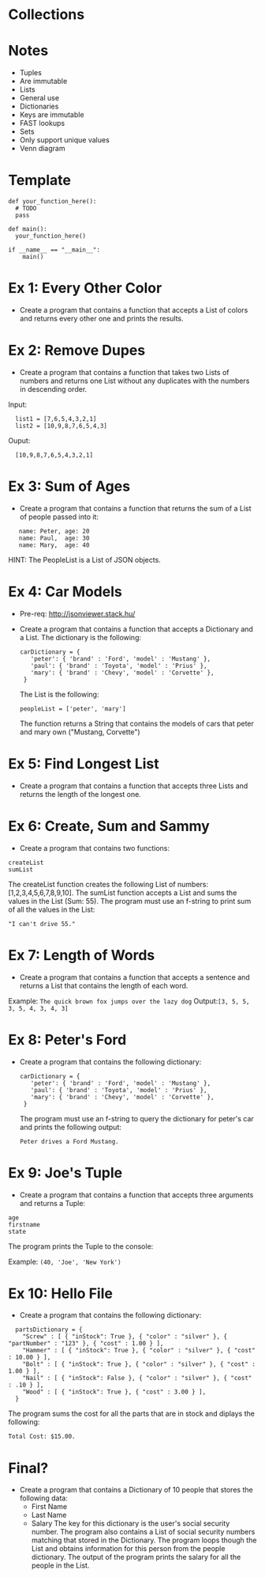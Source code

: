 # Collections

# Notes
- Tuples
 - Are immutable
- Lists
 - General use
- Dictionaries
 - Keys are immutable
 - FAST lookups
- Sets 
 - Only support unique values
 - Venn diagram

# Template
```
def your_function_here():
  # TODO
  pass

def main():
  your_function_here()

if __name__ == "__main__":  
    main()
```

# Ex 1: Every Other Color
- Create a program that contains a function that accepts a List of colors and returns every other one and prints the results.

# Ex 2: Remove Dupes
- Create a program that contains a function that takes two Lists of numbers and returns one List without any duplicates with the numbers in descending order.

Input:
```
  list1 = [7,6,5,4,3,2,1]
  list2 = [10,9,8,7,6,5,4,3]
```
Ouput:
```
  [10,9,8,7,6,5,4,3,2,1]
```

# Ex 3: Sum of Ages
- Create a program that contains a function that returns the sum of a List of people passed into it:
 ```
    name: Peter, age: 20
    name: Paul,  age: 30
    name: Mary,  age: 40
```
HINT: The PeopleList is a List of JSON objects.

# Ex 4: Car Models
- Pre-req: http://jsonviewer.stack.hu/
- Create a program that contains a function that accepts a Dictionary and a List.  The dictionary is the following:
  ```
  carDictionary = {
     'peter': { 'brand' : 'Ford', 'model' : 'Mustang' },
     'paul': { 'brand' : 'Toyota', 'model' : 'Prius' },
     'mary': { 'brand' : 'Chevy', 'model' : 'Corvette' },
   }
  ```
  The List is the following:

  ```
  peopleList = ['peter', 'mary']
  ```

  The function returns a String that contains the models of cars that peter and mary own ("Mustang, Corvette")

# Ex 5: Find Longest List
-  Create a program that contains a function that accepts three Lists and returns the length of the longest one.

# Ex 6: Create, Sum and Sammy
- Create a program that contains two functions: 
```
createList
sumList
```
The createList function creates the following List of numbers: [1,2,3,4,5,6,7,8,9,10].
The sumList function accepts a List and sums the values in the List (Sum: 55).
The program must use an f-string to print sum of all the values in the List:
```
"I can't drive 55."
```
# Ex 7: Length of Words
- Create a program that contains a function that accepts a sentence and returns a List that contains the length of each word.

Example: `The quick brown fox jumps over the lazy dog`
Output:`[3, 5, 5, 3, 5, 4, 3, 4, 3]`

# Ex 8: Peter's Ford
- Create a program that contains the following dictionary:
  ```
  carDictionary = {
     'peter': { 'brand' : 'Ford', 'model' : 'Mustang' },
     'paul': { 'brand' : 'Toyota', 'model' : 'Prius' },
     'mary': { 'brand' : 'Chevy', 'model' : 'Corvette' },
   }
  ```
  The program must use an f-string to query the dictionary for peter's car and prints the following output:

  `Peter drives a Ford Mustang.`

# Ex 9: Joe's Tuple
- Create a program that contains a function that accepts three arguments and returns a Tuple:
```
age
firstname
state
```
The program prints the Tuple to the console:

Example: `(40, 'Joe', 'New York')`

# Ex 10: Hello File
- Create a program that contains the following dictionary:

```
  partsDictionary = {
    "Screw" : [ { "inStock": True }, { "color" : "silver" }, { "partNumber" : "123" }, { "cost" : 1.00 } ],
    "Hammer" : [ { "inStock": True }, { "color" : "silver" }, { "cost" : 10.00 } ],
    "Bolt" : [ { "inStock": True }, { "color" : "silver" }, { "cost" : 1.00 } ],
    "Nail" : [ { "inStock": False }, { "color" : "silver" }, { "cost" : .10 } ],
    "Wood" : [ { "inStock": True }, { "cost" : 3.00 } ],
  }

```
The program sums the cost for all the parts that are in stock and diplays the following:

```
Total Cost: $15.00.
```






# Final?
- Create a program that contains a Dictionary of 10 people that stores the following data:
  - First Name 
  - Last Name
  - Salary
The key for this dictionary is the user's social security number.  The program also contains a List of social security numbers matching that stored in the Dictionary.  The program loops though the List and obtains information for this person from the people dictionary.  The output of the program prints the salary for all the people in the List.







